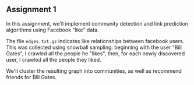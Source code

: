 ## Assignment 1

In this assignment, we'll implement community detection and link prediction algorithms using Facebook "like" data.

The file `edges.txt.gz` indicates like relationships between facebook users. This was collected using snowball sampling: beginning with the user "Bill Gates", I crawled all the people he "likes", then, for each newly discovered user, I crawled all the people they liked.

We'll cluster the resulting graph into communities, as well as recommend friends for Bill Gates.


